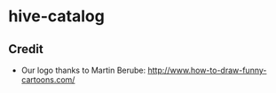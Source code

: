 # hive-catalog

## Credit

 * Our logo thanks to Martin Berube: http://www.how-to-draw-funny-cartoons.com/
 
